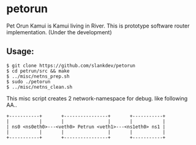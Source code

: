 
# petorun

Pet Orun Kamui is Kamui living in River.
This is prototype software router implementation.
(Under the development)

## Usage:

```
$ git clone https://github.com/slankdev/petorun
$ cd petrun/src && make
$ ../misc/netns_prep.sh
$ sudo ./petorun
$ ../misc/netns_clean.sh
```

This misc script creates 2 network-namespace for debug.
like following AA..

```
+-----------+       +----------------+       +-----------+
|           |       |                |       |           |
| ns0 <ns0eth0>---<veth0> Petrun <veth1>---<ns1eth0> ns1 |
|           |       |                |       |           |
+-----------+       +----------------+       +-----------+
```



